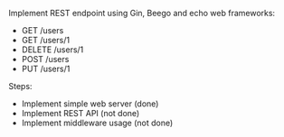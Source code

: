 Implement REST endpoint using Gin, Beego and echo web frameworks:

- GET /users
- GET /users/1
- DELETE /users/1
- POST /users
- PUT /users/1

Steps:

- Implement simple web server (done)
- Implement REST API (not done)
- Implement middleware usage (not done)
